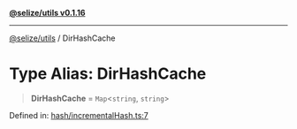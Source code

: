 [**@selize/utils v0.1.16**](../README.md)

***

[@selize/utils](../globals.md) / DirHashCache

# Type Alias: DirHashCache

> **DirHashCache** = `Map`\<`string`, `string`\>

Defined in: [hash/incrementalHash.ts:7](https://github.com/snroe/snet-utils/blob/main/src/modules/hash/incrementalHash.ts#L7)
